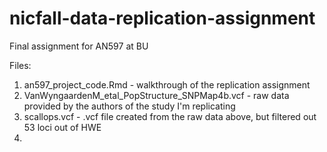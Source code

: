 # nicfall-data-replication-assignment
Final assignment for AN597 at BU

Files:
1. an597_project_code.Rmd - walkthrough of the replication assignment
2. VanWyngaardenM_etal_PopStructure_SNPMap4b.vcf - raw data provided by the authors of the study I'm replicating
3. scallops.vcf - .vcf file created from the raw data above, but filtered out 53 loci out of HWE
4. 
